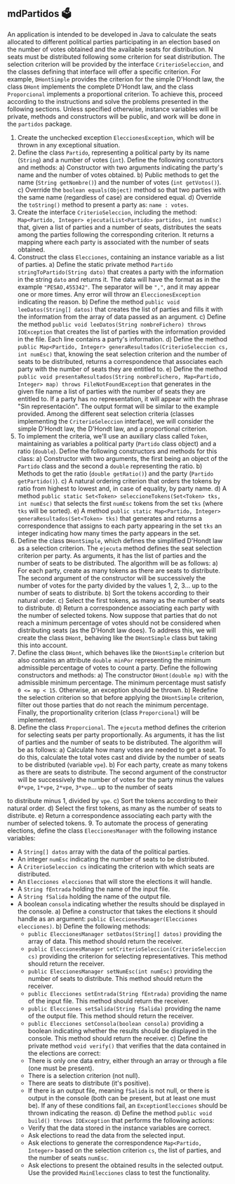 ## mdPartidos 🗳️

An application is intended to be developed in Java to calculate the seats allocated to different political parties participating in an election based on the number of votes obtained and the available seats for distribution. N seats must be distributed following some criterion for seat distribution. The selection criterion will be provided by the interface `CriterioSeleccion`, and the classes defining that interface will offer a specific criterion. For example, `DHontSimple` provides the criterion for the simple D'Hondt law, the class `DHont` implements the complete D'Hondt law, and the class `Proporcional` implements a proportional criterion. To achieve this, proceed according to the instructions and solve the problems presented in the following sections. Unless specified otherwise, instance variables will be private, methods and constructors will be public, and work will be done in the `partidos` package.

1. Create the unchecked exception `EleccionesException`, which will be thrown in any exceptional situation.
2. Define the class `Partido`, representing a political party by its name (`String`) and a number of votes (`int`). Define the following constructors and methods:
   a) Constructor with two arguments indicating the party's name and the number of votes obtained.
   b) Public methods to get the name (`String getNombre()`) and the number of votes (`int getVotos()`).
   c) Override the `boolean equals(Object)` method so that two parties with the same name (regardless of case) are considered equal.
   d) Override the `toString()` method to present a party as: `name : votes`.
3. Create the interface `CriterioSeleccion`, including the method:
   `Map<Partido, Integer> ejecuta(List<Partido> partidos, int numEsc)` that, given a list of parties and a number of seats, distributes the seats among the parties following the corresponding criterion. It returns a mapping where each party is associated with the number of seats obtained.
4. Construct the class `Elecciones`, containing an instance variable as a list of parties.
   a) Define the static private method `Partido stringToPartido(String dato)` that creates a party with the information in the string `dato` and returns it. The data will have the format as in the example `"PESAO,455342"`. The separator will be `","`, and it may appear one or more times. Any error will throw an `EleccionesException` indicating the reason.
   b) Define the method `public void leeDatos(String[] datos)` that creates the list of parties and fills it with the information from the array of data passed as an argument.
   c) Define the method `public void leeDatos(String nombreFichero) throws IOException` that creates the list of parties with the information provided in the file. Each line contains a party's information.
   d) Define the method `public Map<Partido, Integer> generaResultados(CriterioSeleccion cs, int numEsc)` that, knowing the seat selection criterion and the number of seats to be distributed, returns a correspondence that associates each party with the number of seats they are entitled to.
   e) Define the method `public void presentaResultados(String nombreFichero, Map<Partido, Integer> map) throws FileNotFoundException` that generates in the given file name a list of parties with the number of seats they are entitled to. If a party has no representation, it will appear with the phrase "Sin representación". The output format will be similar to the example provided.
   Among the different seat selection criteria (classes implementing the `CriterioSeleccion` interface), we will consider the simple D'Hondt law, the D'Hondt law, and a proportional criterion.
5. To implement the criteria, we'll use an auxiliary class called `Token`, maintaining as variables a political party (`Partido` class object) and a ratio (`double`). Define the following constructors and methods for this class:
   a) Constructor with two arguments, the first being an object of the `Partido` class and the second a `double` representing the ratio.
   b) Methods to get the ratio (`double getRatio()`) and the party (`Partido getPartido()`).
   c) A natural ordering criterion that orders the tokens by ratio from highest to lowest and, in case of equality, by party name.
   d) A method `public static Set<Token> seleccioneTokens(Set<Token> tks, int numEsc)` that selects the first `numEsc` tokens from the set `tks` (where `tks` will be sorted).
   e) A method `public static Map<Partido, Integer> generaResultados(Set<Token> tks)` that generates and returns a correspondence that assigns to each party appearing in the set `tks` an integer indicating how many times the party appears in the set.
6. Define the class `DHontSimple`, which defines the simplified D'Hondt law as a selection criterion. The `ejecuta` method defines the seat selection criterion per party. As arguments, it has the list of parties and the number of seats to be distributed. The algorithm will be as follows:
   a) For each party, create as many tokens as there are seats to distribute. The second argument of the constructor will be successively the number of votes for the party divided by the values 1, 2, 3... up to the number of seats to distribute.
   b) Sort the tokens according to their natural order.
   c) Select the first tokens, as many as the number of seats to distribute.
   d) Return a correspondence associating each party with the number of selected tokens.
   Now suppose that parties that do not reach a minimum percentage of votes should not be considered when distributing seats (as the D'Hondt law does). To address this, we will create the class `DHont`, behaving like the `DHontSimple` class but taking this into account.
7. Define the class `DHont`, which behaves like the `DHontSimple` criterion but also contains an attribute `double minPor` representing the minimum admissible percentage of votes to count a party. Define the following constructors and methods:
   a) The constructor `DHont(double mp)` with the admissible minimum percentage. The minimum percentage must satisfy `0 <= mp < 15`. Otherwise, an exception should be thrown.
   b) Redefine the selection criterion so that before applying the `DHontSimple` criterion, filter out those parties that do not reach the minimum percentage.
   Finally, the proportionality criterion (class `Proporcional`) will be implemented.
8. Define the class `Proporcional`. The `ejecuta` method defines the criterion for selecting seats per party proportionally. As arguments, it has the list of parties and the number of seats to be distributed. The algorithm will be as follows:
   a) Calculate how many votes are needed to get a seat. To do this, calculate the total votes cast and divide by the number of seats to be distributed (variable `vpe`).
   b) For each party, create as many tokens as there are seats to distribute. The second argument of the constructor will be successively the number of votes for the party minus the values `0*vpe`, `1*vpe`, `2*vpe`, `3*vpe`... up to the number of seats

 to distribute minus 1, divided by `vpe`.
   c) Sort the tokens according to their natural order.
   d) Select the first tokens, as many as the number of seats to distribute.
   e) Return a correspondence associating each party with the number of selected tokens.
9. To automate the process of generating elections, define the class `EleccionesManager` with the following instance variables:
   - A `String[] datos` array with the data of the political parties.
   - An integer `numEsc` indicating the number of seats to be distributed.
   - A `CriterioSeleccion cs` indicating the criterion with which seats are distributed.
   - An `Elecciones elecciones` that will store the elections it will handle.
   - A `String fEntrada` holding the name of the input file.
   - A `String fSalida` holding the name of the output file.
   - A boolean `consola` indicating whether the results should be displayed in the console.
   a) Define a constructor that takes the elections it should handle as an argument: `public EleccionesManager(Elecciones elecciones)`.
   b) Define the following methods:
      - `public EleccionesManager setDatos(String[] datos)` providing the array of data. This method should return the receiver.
      - `public EleccionesManager setCriterioSeleccion(CriterioSeleccion cs)` providing the criterion for selecting representatives. This method should return the receiver.
      - `public EleccionesManager setNumEsc(int numEsc)` providing the number of seats to distribute. This method should return the receiver.
      - `public Elecciones setEntrada(String fEntrada)` providing the name of the input file. This method should return the receiver.
      - `public Elecciones setSalida(String fSalida)` providing the name of the output file. This method should return the receiver.
      - `public Elecciones setConsola(boolean consola)` providing a boolean indicating whether the results should be displayed in the console. This method should return the receiver.
   c) Define the private method `void verify()` that verifies that the data contained in the elections are correct:
      - There is only one data entry, either through an array or through a file (one must be present).
      - There is a selection criterion (not null).
      - There are seats to distribute (it's positive).
      - If there is an output file, meaning `fSalida` is not null, or there is output in the console (both can be present, but at least one must be).
      If any of these conditions fail, an `ExceptionElecciones` should be thrown indicating the reason.
   d) Define the method `public void build() throws IOException` that performs the following actions:
      - Verify that the data stored in the instance variables are correct.
      - Ask elections to read the data from the selected input.
      - Ask elections to generate the correspondence `Map<Partido, Integer>` based on the selection criterion `cs`, the list of parties, and the number of seats `numEsc`.
      - Ask elections to present the obtained results in the selected output.
   Use the provided `MainElecciones` class to test the functionality.
